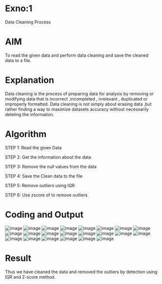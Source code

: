 # Exno:1
Data Cleaning Process

# AIM
To read the given data and perform data cleaning and save the cleaned data to a file.

# Explanation
Data cleaning is the process of preparing data for analysis by removing or modifying data that is incorrect ,incompleted , irrelevant , duplicated or improperly formatted. Data cleaning is not simply about erasing data ,but rather finding a way to maximize datasets accuracy without necessarily deleting the information.

# Algorithm
STEP 1: Read the given Data

STEP 2: Get the information about the data

STEP 3: Remove the null values from the data

STEP 4: Save the Clean data to the file

STEP 5: Remove outliers using IQR

STEP 6: Use zscore of to remove outliers

# Coding and Output
![image](https://github.com/user-attachments/assets/8b273a1f-f6ec-40b0-bb44-ebcdfde652ad)
![image](https://github.com/user-attachments/assets/9f2f1d6b-9eb6-498b-ac07-98a7d3f24a9e)
![image](https://github.com/user-attachments/assets/e2b273fb-cb3d-4716-b4f1-b24546f998a1)
![image](https://github.com/user-attachments/assets/9d9dcb2a-0334-4a9e-97ad-f9e0c535109d)
![image](https://github.com/user-attachments/assets/00e6630d-770f-4065-825b-1ebdf8647a93)
![image](https://github.com/user-attachments/assets/81fe9405-e09a-41ca-9462-f55849298f4e)
![image](https://github.com/user-attachments/assets/d54aa734-8ee9-4c08-9871-fe6efc65b5cc)
![image](https://github.com/user-attachments/assets/45cbdf51-0912-4054-93f6-1a746913600a)
![image](https://github.com/user-attachments/assets/535ed5b1-dc02-4479-8598-d11ef35ce019)
![image](https://github.com/user-attachments/assets/a5d67768-72fd-42c6-83fa-2cf74c4c4b42)
![image](https://github.com/user-attachments/assets/8b37e8d9-c11c-4b46-8502-72fecb4bdd29)
![image](https://github.com/user-attachments/assets/e618b359-6ff4-4f2b-96a8-b650555fc649)
![image](https://github.com/user-attachments/assets/94ce0ee1-bb4c-4e46-9b4d-22792ae738b3)
![image](https://github.com/user-attachments/assets/da770a3f-ecbe-4f67-b20b-7ea3f07bb779)
![image](https://github.com/user-attachments/assets/3db2a843-8c65-417d-920d-9fb5f0610dac)
![image](https://github.com/user-attachments/assets/40f2b60a-de0c-47ce-b2f4-88d38431e9d6)
![image](https://github.com/user-attachments/assets/55e93538-4fa5-4a50-bdef-fc255eaed21e)
![image](https://github.com/user-attachments/assets/17353b4d-2382-451b-914f-dddaf6135ba8)
![image](https://github.com/user-attachments/assets/2080a8ec-2f7c-4ea4-bd38-f9038f3fefff)
![image](https://github.com/user-attachments/assets/cade42fc-2236-4281-b65c-f7b0c0867ed1)
![image](https://github.com/user-attachments/assets/7025d46c-f7fd-4c2b-aa18-4571021ec233)
![image](https://github.com/user-attachments/assets/2766480e-8697-41e1-b4e4-0f3aabbedf58)



# Result
Thus we have cleaned the data and removed the outliers by detection using IQR and Z-score method.

